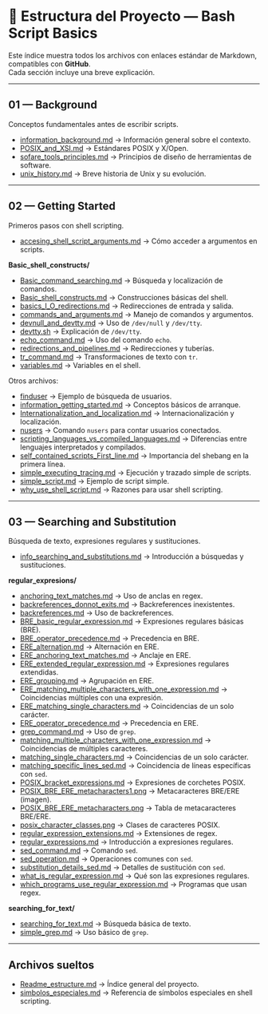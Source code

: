 # 📂 Estructura del Proyecto — Bash Script Basics

Este índice muestra todos los archivos con enlaces estándar de Markdown, compatibles con **GitHub**.  
Cada sección incluye una breve explicación.  

---

## 01 — Background  
Conceptos fundamentales antes de escribir scripts.  

- [information_background.md](information_background.md) → Información general sobre el contexto.  
- [POSIX_and_XSI.md](POSIX_and_XSI.md) → Estándares POSIX y X/Open.  
- [sofare_tools_principles.md](sofare_tools_principles.md) → Principios de diseño de herramientas de software.  
- [unix_history.md](unix_history.md) → Breve historia de Unix y su evolución.  

---

## 02 — Getting Started  
Primeros pasos con shell scripting.  

- [accesing_shell_script_arguments.md](accesing_shell_script_arguments.md) → Cómo acceder a argumentos en scripts.  

**Basic_shell_constructs/**  
- [Basic_command_searching.md](Basic_shell_constructs/Basic_command_searching.md) → Búsqueda y localización de comandos.  
- [Basic_shell_constructs.md](Basic_shell_constructs/Basic_shell_constructs.md) → Construcciones básicas del shell.  
- [basics_I_O_redirections.md](Basic_shell_constructs/basics_I_O_redirections.md) → Redirecciones de entrada y salida.  
- [commands_and_arguments.md](Basic_shell_constructs/commands_and_arguments.md) → Manejo de comandos y argumentos.  
- [devnull_and_devtty.md](Basic_shell_constructs/devnull_and_devtty.md) → Uso de `/dev/null` y `/dev/tty`.  
- [devtty.sh](Basic_shell_constructs/devtty.sh) → Explicación de `/dev/tty`.  
- [echo_command.md](Basic_shell_constructs/echo_command.md) → Uso del comando `echo`.  
- [redirections_and_pipelines.md](Basic_shell_constructs/redirections_and_pipelines.md) → Redirecciones y tuberías.  
- [tr_command.md](Basic_shell_constructs/tr_command.md) → Transformaciones de texto con `tr`.  
- [variables.md](Basic_shell_constructs/variables.md) → Variables en el shell.  

Otros archivos:  
- [finduser](finduser) → Ejemplo de búsqueda de usuarios.  
- [information_getting_started.md](information_getting_started.md) → Conceptos básicos de arranque.  
- [Internationalization_and_localization.md](Internationalization_and_localization.md) → Internacionalización y localización.  
- [nusers](nusers) → Comando `nusers` para contar usuarios conectados.  
- [scripting_languages_vs_compiled_languages.md](scripting_languages_vs_compiled_languages.md) → Diferencias entre lenguajes interpretados y compilados.  
- [self_contained_scripts_First_line.md](self_contained_scripts_First_line.md) → Importancia del shebang en la primera línea.  
- [simple_executing_tracing.md](simple_executing_tracing.md) → Ejecución y trazado simple de scripts.  
- [simple_script.md](simple_script.md) → Ejemplo de script simple.  
- [why_use_shell_script.md](why_use_shell_script.md) → Razones para usar shell scripting.  

---

## 03 — Searching and Substitution  
Búsqueda de texto, expresiones regulares y sustituciones.  

- [info_searching_and_substitutions.md](info_searching_and_substitutions.md) → Introducción a búsquedas y sustituciones.  

**regular_expresions/**  
- [anchoring_text_matches.md](regular_expresions/anchoring_text_matches.md) → Uso de anclas en regex.  
- [backreferences_donnot_exits.md](regular_expresions/backreferences_donnot_exits.md) → Backreferences inexistentes.  
- [backreferences.md](regular_expresions/backreferences.md) → Uso de backreferences.  
- [BRE_basic_regular_expression.md](regular_expresions/BRE_basic_regular_expression.md) → Expresiones regulares básicas (BRE).  
- [BRE_operator_precedence.md](regular_expresions/BRE_operator_precedence.md) → Precedencia en BRE.  
- [ERE_alternation.md](regular_expresions/ERE_alternation.md) → Alternación en ERE.  
- [ERE_anchoring_text_matches.md](regular_expresions/ERE_anchoring_text_matches.md) → Anclaje en ERE.  
- [ERE_extended_regular_expression.md](regular_expresions/ERE_extended_regular_expression.md) → Expresiones regulares extendidas.  
- [ERE_grouping.md](regular_expresions/ERE_grouping.md) → Agrupación en ERE.  
- [ERE_matching_multiple_characters_with_one_expression.md](regular_expresions/ERE_matching_multiple_characters_with_one_expression.md) → Coincidencias múltiples con una expresión.  
- [ERE_matching_single_characters.md](regular_expresions/ERE_matching_single_characters.md) → Coincidencias de un solo carácter.  
- [ERE_operator_precedence.md](regular_expresions/ERE_operator_precedence.md) → Precedencia en ERE.  
- [grep_command.md](regular_expresions/grep_command.md) → Uso de `grep`.  
- [matching_multiple_characters_with_one_expression.md](regular_expresions/matching_multiple_characters_with_one_expression.md) → Coincidencias de múltiples caracteres.  
- [matching_single_characters.md](regular_expresions/matching_single_characters.md) → Coincidencias de un solo carácter.  
- [matching_specific_lines_sed.md](regular_expresions/matching_specific_lines_sed.md) → Coincidencia de líneas específicas con `sed`.  
- [POSIX_bracket_expressions.md](regular_expresions/POSIX_bracket_expressions.md) → Expresiones de corchetes POSIX.  
- [POSIX_BRE_ERE_metacharacters1.png](regular_expresions/POSIX_BRE_ERE_metacharacters1.png) → Metacaracteres BRE/ERE (imagen).  
- [POSIX_BRE_ERE_metacharacters.png](regular_expresions/POSIX_BRE_ERE_metacharacters.png) → Tabla de metacaracteres BRE/ERE.  
- [posix_character_classes.png](regular_expresions/posix_character_classes.png) → Clases de caracteres POSIX.  
- [regular_expression_extensions.md](regular_expresions/regular_expression_extensions.md) → Extensiones de regex.  
- [regular_expressions.md](regular_expresions/regular_expressions.md) → Introducción a expresiones regulares.  
- [sed_command.md](regular_expresions/sed_command.md) → Comando `sed`.  
- [sed_operation.md](regular_expresions/sed_operation.md) → Operaciones comunes con `sed`.  
- [substitution_details_sed.md](regular_expresions/substitution_details_sed.md) → Detalles de sustitución con `sed`.  
- [what_is_regular_expression.md](regular_expresions/what_is_regular_expression.md) → Qué son las expresiones regulares.  
- [which_programs_use_regular_expression.md](regular_expresions/which_programs_use_regular_expression.md) → Programas que usan regex.  

**searching_for_text/**  
- [searching_for_text.md](searching_for_text/searching_for_text.md) → Búsqueda básica de texto.  
- [simple_grep.md](searching_for_text/simple_grep.md) → Uso básico de `grep`.  

---

## Archivos sueltos  
- [Readme_estructure.md](Readme_estructure.md) → Índice general del proyecto.  
- [simbolos_especiales.md](simbolos_especiales.md) → Referencia de símbolos especiales en shell scripting.  

